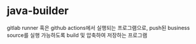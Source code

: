 # java-builder
gitlab runner 혹은 github actions에서 실행되는 프로그램으로,  push된 business source를 실행 가능하도록 build 및 압축하여 저장하는 프로그램
